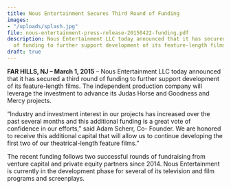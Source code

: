 ```yaml
---
title: Nous Entertainment Secures Third Round of Funding
images:
- "/uploads/splash.jpg"
file: nous-entertainment-press-release-20150422-funding.pdf
description: Nous Entertainment LLC today announced that it has secured a third round
  of funding to further support development of its feature-length films
draft: true
---
```

**FAR HILLS, NJ – March 1, 2015** – Nous Entertainment LLC today announced that it has secured a third round of funding to further support development of its feature-length films. The independent production company will leverage the investment to advance its Judas Horse and Goodness and Mercy projects.

“Industry and investment interest in our projects has increased over the past several months and this additional funding is a great vote of confidence in our efforts,” said Adam Scherr, Co- Founder. We are honored to receive this additional capital that will allow us to continue developing the first two of our theatrical-length feature films.”

The recent funding follows two successful rounds of fundraising from venture capital and private equity partners since 2014. Nous Entertainment is currently in the development phase for several of its television and film programs and screenplays.


